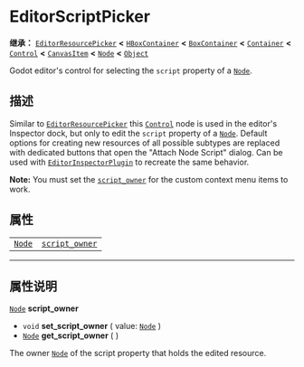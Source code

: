 <!-- ⚠ 请勿编辑本文件 ⚠ -->
<!-- 本文档使用脚本从 WeDot 引擎源码仓库生成。 -->
<!-- 生成脚本：https://github.com/WeDot-Engine/WeDot/tree/master/doc/tools/make_md.py； -->
<!-- 原文件：https://github.com/WeDot-Engine/WeDot/tree/master/doc/classes/EditorScriptPicker.xml。 -->

<div id="_class_editorscriptpicker"></div>

# EditorScriptPicker

**继承：** [`EditorResourcePicker`](class_editorresourcepicker.md) **<** [`HBoxContainer`](class_hboxcontainer.md) **<** [`BoxContainer`](class_boxcontainer.md) **<** [`Container`](class_container.md) **<** [`Control`](class_control.md) **<** [`CanvasItem`](class_canvasitem.md) **<** [`Node`](class_node.md) **<** [`Object`](class_object.md)

Godot editor's control for selecting the `script` property of a [`Node`](class_node.md).

## 描述

Similar to [`EditorResourcePicker`](class_editorresourcepicker.md) this [`Control`](class_control.md) node is used in the editor's Inspector dock, but only to edit the `script` property of a [`Node`](class_node.md). Default options for creating new resources of all possible subtypes are replaced with dedicated buttons that open the "Attach Node Script" dialog. Can be used with [`EditorInspectorPlugin`](class_editorinspectorplugin.md) to recreate the same behavior.

 **Note:** You must set the [`script_owner`](class_editorscriptpicker.md#class_editorscriptpicker_property_script_owner) for the custom context menu items to work.

## 属性

|||
|:-:|:--|
| [`Node`](class_node.md) | [`script_owner`](class_editorscriptpicker.md#class_editorscriptpicker_property_script_owner) |

<!-- rst-class:: classref-section-separator -->

---

## 属性说明

<div id="_class_editorscriptpicker_property_script_owner"></div>

[`Node`](class_node.md) **script_owner** <div id="class_editorscriptpicker_property_script_owner"></div>

- `void` **set_script_owner** ( value: [`Node`](class_node.md) )
- [`Node`](class_node.md) **get_script_owner** ( )

The owner [`Node`](class_node.md) of the script property that holds the edited resource.

[^virtual]: 本方法通常需要用户覆盖才能生效。
[^const]: 本方法无副作用，不会修改该实例的任何成员变量。
[^vararg]: 本方法除了能接受在此处描述的参数外，还能够继续接受任意数量的参数。
[^constructor]: 本方法用于构造某个类型。
[^static]: 调用本方法无需实例，可直接使用类名进行调用。
[^operator]: 本方法描述的是使用本类型作为左操作数的有效运算符。
[^bitfield]: 这个值是由下列位标志构成位掩码的整数。
[^void]: 无返回值。
